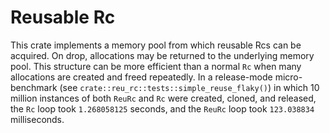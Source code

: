 # Reusable Rc

This crate implements a memory pool from which reusable Rcs can be acquired. On drop, allocations may be returned to the underlying memory pool. This structure can be more efficient than a normal `Rc` when many allocations are created and freed repeatedly. In a release-mode micro-benchmark (see `crate::reu_rc::tests::simple_reuse_flaky()`) in which 10 million instances of both `ReuRc` and `Rc` were created, cloned, and released, the `Rc` loop took `1.268058125` seconds, and the `ReuRc` loop took `123.038834` milliseconds.
